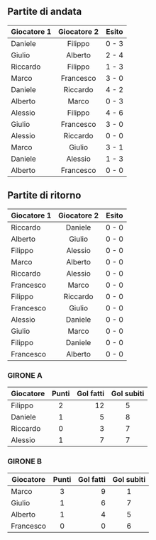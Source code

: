 
## Partite di andata
| Giocatore 1 | Giocatore 2 | Esito
|----------|:-------------:|:------:
| Daniele | Filippo | 0 - 3 |
| Giulio | Alberto | 2 - 4 |
| Riccardo | Filippo | 1 - 3 |
| Marco | Francesco | 3 - 0 |
| Daniele | Riccardo | 4 - 2 |
| Alberto | Marco | 0 - 3 |
| Alessio | Filippo | 4 - 6 |
| Giulio | Francesco | 3 - 0 |
| Alessio | Riccardo | 0 - 0 |
| Marco | Giulio | 3 - 1 |
| Daniele | Alessio | 1 - 3 |
| Alberto | Francesco | 0 - 0 |


## Partite di ritorno
| Giocatore 1 | Giocatore 2 | Esito
|----------|:-------------:|:------:
| Riccardo | Daniele | 0 - 0 |
| Alberto | Giulio | 0 - 0 |
| Filippo | Alessio | 0 - 0 |
| Marco | Alberto | 0 - 0 |
| Riccardo | Alessio | 0 - 0 |
| Francesco | Marco | 0 - 0 |
| Filippo | Riccardo | 0 - 0 |
| Francesco | Giulio | 0 - 0 |
| Alessio | Daniele | 0 - 0 |
| Giulio | Marco | 0 - 0 |
| Filippo | Daniele | 0 - 0 |
| Francesco | Alberto | 0 - 0 |

### GIRONE A

| Giocatore | Punti | Gol fatti | Gol subiti
|----------|:-------------:|------:|:------:|
| Filippo | 2 | 12 | 5 |
| Daniele | 1 | 5 | 8 |
| Riccardo | 0 | 3 | 7 |
| Alessio | 1 | 7 | 7 |

### GIRONE B

| Giocatore | Punti | Gol fatti | Gol subiti
|----------|:-------------:|------:|:------:|
| Marco | 3 | 9 | 1 |
| Giulio | 1 | 6 | 7 |
| Alberto | 1 | 4 | 5 |
| Francesco | 0 | 0 | 6 |
